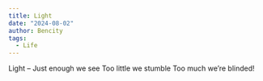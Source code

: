 ```yaml
---
title: Light
date: "2024-08-02"
author: Bencity
tags:
  - Life
---
```


Light –
Just enough we see
Too little we stumble
Too much we’re blinded!
